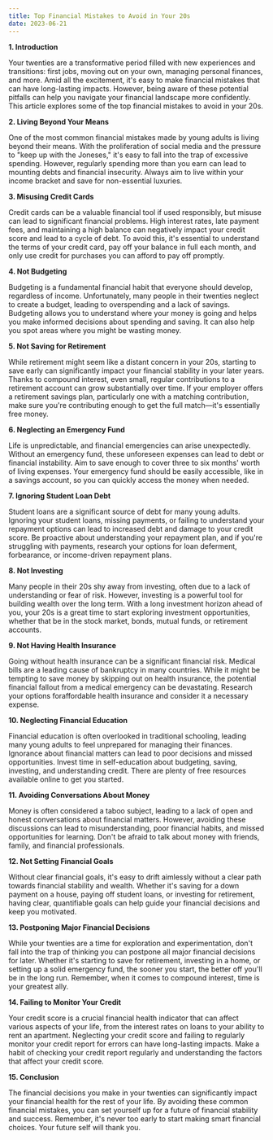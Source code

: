 ```yaml
---
title: Top Financial Mistakes to Avoid in Your 20s
date: 2023-06-21
---
```

**1. Introduction**

Your twenties are a transformative period filled with new experiences and transitions: first jobs, moving out on your own, managing personal finances, and more. Amid all the excitement, it's easy to make financial mistakes that can have long-lasting impacts. However, being aware of these potential pitfalls can help you navigate your financial landscape more confidently. This article explores some of the top financial mistakes to avoid in your 20s.

**2. Living Beyond Your Means**

One of the most common financial mistakes made by young adults is living beyond their means. With the proliferation of social media and the pressure to "keep up with the Joneses," it's easy to fall into the trap of excessive spending. However, regularly spending more than you earn can lead to mounting debts and financial insecurity. Always aim to live within your income bracket and save for non-essential luxuries.

**3. Misusing Credit Cards**

Credit cards can be a valuable financial tool if used responsibly, but misuse can lead to significant financial problems. High interest rates, late payment fees, and maintaining a high balance can negatively impact your credit score and lead to a cycle of debt. To avoid this, it's essential to understand the terms of your credit card, pay off your balance in full each month, and only use credit for purchases you can afford to pay off promptly.

**4. Not Budgeting**

Budgeting is a fundamental financial habit that everyone should develop, regardless of income. Unfortunately, many people in their twenties neglect to create a budget, leading to overspending and a lack of savings. Budgeting allows you to understand where your money is going and helps you make informed decisions about spending and saving. It can also help you spot areas where you might be wasting money.

**5. Not Saving for Retirement**

While retirement might seem like a distant concern in your 20s, starting to save early can significantly impact your financial stability in your later years. Thanks to compound interest, even small, regular contributions to a retirement account can grow substantially over time. If your employer offers a retirement savings plan, particularly one with a matching contribution, make sure you're contributing enough to get the full match—it's essentially free money.

**6. Neglecting an Emergency Fund**

Life is unpredictable, and financial emergencies can arise unexpectedly. Without an emergency fund, these unforeseen expenses can lead to debt or financial instability. Aim to save enough to cover three to six months' worth of living expenses. Your emergency fund should be easily accessible, like in a savings account, so you can quickly access the money when needed.

**7. Ignoring Student Loan Debt**

Student loans are a significant source of debt for many young adults. Ignoring your student loans, missing payments, or failing to understand your repayment options can lead to increased debt and damage to your credit score. Be proactive about understanding your repayment plan, and if you're struggling with payments, research your options for loan deferment, forbearance, or income-driven repayment plans.

**8. Not Investing**

Many people in their 20s shy away from investing, often due to a lack of understanding or fear of risk. However, investing is a powerful tool for building wealth over the long term. With a long investment horizon ahead of you, your 20s is a great time to start exploring investment opportunities, whether that be in the stock market, bonds, mutual funds, or retirement accounts.

**9. Not Having Health Insurance**

Going without health insurance can be a significant financial risk. Medical bills are a leading cause of bankruptcy in many countries. While it might be tempting to save money by skipping out on health insurance, the potential financial fallout from a medical emergency can be devastating. Research your options foraffordable health insurance and consider it a necessary expense.

**10. Neglecting Financial Education**

Financial education is often overlooked in traditional schooling, leading many young adults to feel unprepared for managing their finances. Ignorance about financial matters can lead to poor decisions and missed opportunities. Invest time in self-education about budgeting, saving, investing, and understanding credit. There are plenty of free resources available online to get you started.

**11. Avoiding Conversations About Money**

Money is often considered a taboo subject, leading to a lack of open and honest conversations about financial matters. However, avoiding these discussions can lead to misunderstanding, poor financial habits, and missed opportunities for learning. Don't be afraid to talk about money with friends, family, and financial professionals.

**12. Not Setting Financial Goals**

Without clear financial goals, it's easy to drift aimlessly without a clear path towards financial stability and wealth. Whether it's saving for a down payment on a house, paying off student loans, or investing for retirement, having clear, quantifiable goals can help guide your financial decisions and keep you motivated.

**13. Postponing Major Financial Decisions**

While your twenties are a time for exploration and experimentation, don't fall into the trap of thinking you can postpone all major financial decisions for later. Whether it's starting to save for retirement, investing in a home, or setting up a solid emergency fund, the sooner you start, the better off you'll be in the long run. Remember, when it comes to compound interest, time is your greatest ally.

**14. Failing to Monitor Your Credit**

Your credit score is a crucial financial health indicator that can affect various aspects of your life, from the interest rates on loans to your ability to rent an apartment. Neglecting your credit score and failing to regularly monitor your credit report for errors can have long-lasting impacts. Make a habit of checking your credit report regularly and understanding the factors that affect your credit score.

**15. Conclusion**

The financial decisions you make in your twenties can significantly impact your financial health for the rest of your life. By avoiding these common financial mistakes, you can set yourself up for a future of financial stability and success. Remember, it's never too early to start making smart financial choices. Your future self will thank you.